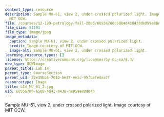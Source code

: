 ```yaml
---
content_type: resource
description: Sample MU-61, view 2, under crossed polarized light. Image courtesy of
  MIT OCW.
file: /courses/12-109-petrology-fall-2005/6055676065884d438438de059e88d04b_L14_MU_61_2.jpg
file_size: 81191
file_type: image/jpeg
image_metadata:
  caption: Sample MU-61, view 2, under crossed polarized light.
  credit: Image courtesy of MIT OCW.
  image-alt: Sample MU-61, view 2, under crossed polarized light.
learning_resource_types: []
license: https://creativecommons.org/licenses/by-nc-sa/4.0/
ocw_type: OCWImage
parent_title: Lab 14
parent_type: CourseSection
parent_uid: 22e15bb5-701b-be37-ee5c-95f9afedea7f
resourcetype: Image
title: L14_MU_61_2.jpg
uid: 60556760-6588-4d43-8438-de059e88d04b
---
```

Sample MU-61, view 2, under crossed polarized light. Image courtesy of MIT OCW.